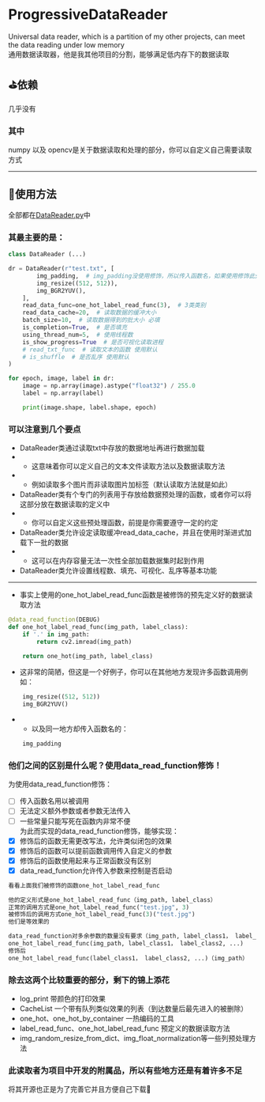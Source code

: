 # ProgressiveDataReader
 Universal data reader, which is a partition of my other projects, can meet the data reading under low memory</br>
 通用数据读取器，他是我其他项目的分割，能够满足低内存下的数据读取</br>

## ⛳依赖
几乎没有</br>
### 其中</br>
numpy 以及 opencv是关于数据读取和处理的部分，你可以自定义自己需要读取方式
***
## 🔨使用方法
全部都在[DataReader.py](./DataReader.py)中</br>

### 其最主要的是：</br>
```python
class DataReader (...)

dr = DataReader(r"test.txt", [
        img_padding,  # img_padding没使用修饰，所以传入函数名，如果使用修饰此处使用img_padding()
        img_resize((512, 512)),
        img_BGR2YUV(),
    ],
    read_data_func=one_hot_label_read_func(3),  # 3类类别
    read_data_cache=20,  # 读取数据的缓冲大小
    batch_size=10,  # 读取数据得到的批大小 必填
    is_completion=True,  # 是否填充
    using_thread_num=5,  # 使用线程数
    is_show_progress=True  # 是否可视化读取进程
    # read_txt_func  # 读取文本的函数 使用默认
    # is_shuffle  # 是否乱序 使用默认
)

for epoch, image, label in dr:
    image = np.array(image).astype("float32") / 255.0
    label = np.array(label)

    print(image.shape, label.shape, epoch)

```

### 可以注意到几个要点
- DataReader类通过读取txt中存放的数据地址再进行数据加载
- - 这意味着你可以定义自己的文本文件读取方法以及数据读取方法
- - 例如读取多个图片而非读取图片加标签（默认读取方法就是如此）
- DataReader类有个专门的列表用于存放给数据预处理的函数，或者你可以将这部分放在数据读取的定义中
- - 你可以自定义这些预处理函数，前提是你需要遵守一定的约定
- DataReader类允许设定读取缓冲read_data_cache，并且在使用时渐进式加载下一批的数据
- - 这可以在内存容量无法一次性全部加载数据集时起到作用
- DataReader类允许设置线程数、填充、可视化、乱序等基本功能
***
- 事实上使用的one_hot_label_read_func函数是被修饰的预先定义好的数据读取方法
```python
@data_read_function(DEBUG)
def one_hot_label_read_func(img_path, label_class):
    if '.' in img_path:
        return cv2.imread(img_path)

    return one_hot(img_path, label_class)
```
- 这非常的简陋，但这是一个好例子，你可以在其他地方发现许多函数调用例如：
```python
    img_resize((512, 512))
    img_BGR2YUV()
 ```
- - 以及同一地方却传入函数名的：
```python
    img_padding
 ```
### 他们之间的区别是什么呢？使用data_read_function修饰！</br>
为使用data_read_function修饰：
- [ ] 传入函数名用以被调用
- [ ] 无法定义额外参数或者参数无法传入
- [ ] 一些常量只能写死在函数内非常不便</br>
为此而实现的data_read_function修饰，能够实现：</br>
- [x] 修饰后的函数无需更改写法，允许类似闭包的效果
- [x] 修饰后的函数可以提前函数调用传入自定义的参数
- [x] 修饰后的函数使用起来与正常函数没有区别
- [x] data_read_function允许传入参数来控制是否启动
```python
看看上面我们被修饰的函数one_hot_label_read_func

他的定义形式是one_hot_label_read_func（img_path, label_class）
正常的调用方式是one_hot_label_read_func("test.jpg", 3)
被修饰后的调用方式one_hot_label_read_func(3)("test.jpg")
他们是等效果的

data_read_function对多余参数的数量没有要求（img_path, label_class1， label_class2, ...）
one_hot_label_read_func(img_path, label_class1， label_class2, ...)
修饰后
one_hot_label_read_func(label_class1， label_class2, ...)（img_path）
```
### 除去这两个比较重要的部分，剩下的锦上添花
- log_print 带颜色的打印效果
- CacheList 一个带有队列类似效果的列表（到达数量后最先进入的被删除）
- one_hot、one_hot_by_container 一热编码的工具
- label_read_func、one_hot_label_read_func 预定义的数据读取方法
- img_random_resize_from_dict、img_float_normalization等一些列预处理方法

### 此读取者为项目中开发的附属品，所以有些地方还是有着许多不足
将其开源也正是为了完善它并且方便自己下载🌹
